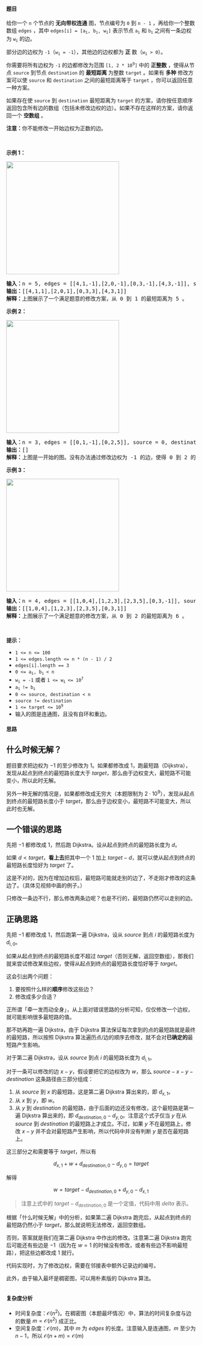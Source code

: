 #### 题目

<p>给你一个 <code>n</code>&nbsp;个节点的 <strong>无向带权连通</strong>&nbsp;图，节点编号为&nbsp;<code>0</code>&nbsp;到&nbsp;<code>n - 1</code>&nbsp;，再给你一个整数数组&nbsp;<code>edges</code>&nbsp;，其中&nbsp;<code>edges[i] = [a<sub>i</sub>, b<sub>i</sub>, w<sub>i</sub>]</code>&nbsp;表示节点&nbsp;<code>a<sub>i</sub></code> 和&nbsp;<code>b<sub>i</sub></code>&nbsp;之间有一条边权为&nbsp;<code>w<sub>i</sub></code>&nbsp;的边。</p>

<p>部分边的边权为&nbsp;<code>-1</code>（<code>w<sub>i</sub> = -1</code>），其他边的边权都为 <strong>正</strong>&nbsp;数（<code>w<sub>i</sub> &gt; 0</code>）。</p>

<p>你需要将所有边权为 <code>-1</code>&nbsp;的边都修改为范围&nbsp;<code>[1, 2 * 10<sup>9</sup>]</code>&nbsp;中的 <strong>正整数</strong>&nbsp;，使得从节点&nbsp;<code>source</code>&nbsp;到节点&nbsp;<code>destination</code>&nbsp;的 <strong>最短距离</strong>&nbsp;为整数&nbsp;<code>target</code>&nbsp;。如果有 <strong>多种</strong>&nbsp;修改方案可以使&nbsp;<code>source</code> 和&nbsp;<code>destination</code>&nbsp;之间的最短距离等于&nbsp;<code>target</code>&nbsp;，你可以返回任意一种方案。</p>

<p>如果存在使 <code>source</code>&nbsp;到 <code>destination</code>&nbsp;最短距离为 <code>target</code>&nbsp;的方案，请你按任意顺序返回包含所有边的数组（包括未修改边权的边）。如果不存在这样的方案，请你返回一个 <strong>空数组</strong>&nbsp;。</p>

<p><strong>注意：</strong>你不能修改一开始边权为正数的边。</p>

<p>&nbsp;</p>

<p><strong>示例 1：</strong></p>

<p><strong><img alt="" src="https://assets.leetcode.com/uploads/2023/04/18/graph.png" style="width: 300px; height: 300px;" /></strong></p>

<pre>
<b>输入：</b>n = 5, edges = [[4,1,-1],[2,0,-1],[0,3,-1],[4,3,-1]], source = 0, destination = 1, target = 5
<b>输出：</b>[[4,1,1],[2,0,1],[0,3,3],[4,3,1]]
<b>解释：</b>上图展示了一个满足题意的修改方案，从 0 到 1 的最短距离为 5 。
</pre>

<p><strong>示例 2：</strong></p>

<p><strong><img alt="" src="https://assets.leetcode.com/uploads/2023/04/18/graph-2.png" style="width: 300px; height: 300px;" /></strong></p>

<pre>
<b>输入：</b>n = 3, edges = [[0,1,-1],[0,2,5]], source = 0, destination = 2, target = 6
<b>输出：</b>[]
<b>解释：</b>上图是一开始的图。没有办法通过修改边权为 -1 的边，使得 0 到 2 的最短距离等于 6 ，所以返回一个空数组。
</pre>

<p><strong>示例 3：</strong></p>

<p><strong><img alt="" src="https://assets.leetcode.com/uploads/2023/04/19/graph-3.png" style="width: 300px; height: 300px;" /></strong></p>

<pre>
<b>输入：</b>n = 4, edges = [[1,0,4],[1,2,3],[2,3,5],[0,3,-1]], source = 0, destination = 2, target = 6
<b>输出：</b>[[1,0,4],[1,2,3],[2,3,5],[0,3,1]]
<b>解释：</b>上图展示了一个满足题意的修改方案，从 0 到 2 的最短距离为 6 。
</pre>

<p>&nbsp;</p>

<p><strong>提示：</strong></p>

<ul>
	<li><code>1 &lt;= n &lt;= 100</code></li>
	<li><code>1 &lt;= edges.length &lt;= n * (n - 1) / 2</code></li>
	<li><code>edges[i].length == 3</code></li>
	<li><code>0 &lt;= a<sub>i</sub>, b<sub>i&nbsp;</sub>&lt;&nbsp;n</code></li>
	<li><code>w<sub>i</sub>&nbsp;= -1</code> 或者 <code>1 &lt;= w<sub>i&nbsp;</sub>&lt;= 10<sup><span style="">7</span></sup></code></li>
	<li><code>a<sub>i&nbsp;</sub>!=&nbsp;b<sub>i</sub></code></li>
	<li><code>0 &lt;= source, destination &lt; n</code></li>
	<li><code>source != destination</code></li>
	<li><code>1 &lt;= target &lt;= 10<sup>9</sup></code></li>
	<li>输入的图是连通图，且没有自环和重边。</li>
</ul>

#### 思路

## 什么时候无解？

题目要求把边权为 $-1$ 的至少修改为 $1$。如果都修改成 $1$，跑最短路（Dijkstra），发现从起点到终点的最短路长度大于 $\textit{target}$，那么由于边权变大，最短路不可能变小，所以此时无解。

另外一种无解的情况是，如果都修改成无穷大（本题限制为 $2\cdot 10^9$），发现从起点到终点的最短路长度小于 $\textit{target}$，那么由于边权变小，最短路不可能变大，所以此时也无解。

## 一个错误的思路

先把 $-1$ 都修改成 $1$，然后跑 Dijkstra。设从起点到终点的最短路长度为 $d$。

如果 $d<\textit{target}$，**看上去**把其中一个 $1$ 加上 $\textit{target}-d$，就可以使从起点到终点的最短路长度恰好为 $\textit{target}$ 了。

这是不对的，因为在增加边权后，最短路可能就走别的边了，不走刚才修改的这条边了。（具体见视频中画的例子。）

只修改一条边不行，那么修改两条边呢？也是不行的，最短路仍然可以走别的边。

## 正确思路

先把 $-1$ 都修改成 $1$，然后跑第一遍 Dijkstra，设从 $\textit{source}$ 到点 $i$ 的最短路长度为 $d_{i,0}$。

如果从起点到终点的最短路长度不超过 $\textit{target}$（否则无解，返回空数组），那我们就来尝试修改某些边权，使得从起点到终点的最短路长度恰好等于 $\textit{target}$。

这会引出两个问题：

1. 要按照什么样的**顺序**修改这些边？
2. 修改成多少合适？

正所谓「牵一发而动全身」，从上面对错误思路的分析可知，仅仅修改一个边权，就可能影响很多最短路的值。

那不妨再跑一遍 Dijkstra，由于 Dijkstra 算法保证每次拿到的点的最短路就是最终的最短路，所以按照 Dijkstra 算法遍历点/边的顺序去修改，就不会对**已确定的**最短路产生影响。

对于第二遍 Dijkstra，设从 $\textit{source}$ 到点 $i$ 的最短路长度为 $d_{i,1}$。

对于一条可以修改的边 $x-y$，假设要把它的边权改为 $w$，那么 $\textit{source}-x-y-\textit{destination}$ 这条路径由三部分组成：

1. 从 $\textit{source}$ 到 $x$ 的最短路，这是第二遍 Dijkstra 算出来的，即 $d_{x,1}$。
2. 从 $x$ 到 $y$，即 $w$。
3. 从 $y$ 到 $\textit{destination}$ 的最短路，由于后面的边还没有修改，这个最短路是第一遍 Dijkstra 算出来的，即 $d_{\textit{destination},0} - d_{y,0}$。注意这个式子仅当 $y$ 在从 $\textit{source}$ 到 $\textit{destination}$ 的最短路上才成立。不过，如果 $y$ 不在最短路上，修改 $x-y$ 并不会对最短路产生影响，所以代码中并没有判断 $y$ 是否在最短路上。

这三部分之和需要等于 $\textit{target}$，所以有

$$
d_{x,1} + w + d_{\textit{destination},0} - d_{y,0} = \textit{target}
$$

解得

$$
w = \textit{target} - d_{\textit{destination},0} + d_{y,0} - d_{x,1}
$$

> 注意上式中的 $\textit{target} - d_{\textit{destination},0}$ 是一个定值，代码中用 $\textit{delta}$ 表示。

根据「什么时候无解」中的分析，如果第二遍 Dijkstra 跑完后，从起点到终点的最短路仍然小于 $\textit{target}$，那么就说明无法修改，返回空数组。

否则，答案就是我们在第二遍 Dijkstra 中作出的修改。注意第二遍 Dijkstra 跑完后可能还有些边是 $-1$（因为在 $w=1$ 的时候没有修改，或者有些边不影响最短路），把这些边都改成 $1$ 就行。

代码实现时，为了修改边权，需要在邻接表中额外记录边的编号。

此外，由于输入最坏是稠密图，可以用朴素版的 Dijkstra 算法。


```go 

```

#### 复杂度分析

- 时间复杂度：$\mathcal{O}(n^2)$。在稠密图（本题最坏情况）中，算法的时间复杂度与边的数量 $m=\mathcal{O}(n^2)$ 成正比。
- 空间复杂度：$\mathcal{O}(m)$，其中 $m$ 为 $\textit{edges}$ 的长度。注意输入是连通图，$m$ 至少为 $n-1$，所以 $\mathcal{O}(n+m)=\mathcal{O}(m)$
